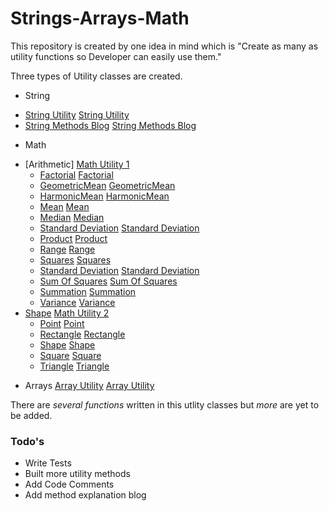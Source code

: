 # Strings-Arrays-Math

This repository is created by one idea in mind which is "Create as many as utility functions so Developer can easily use them."

Three types of Utility classes are created.

  - String 
   * [String Utility] [String Utility]
   * [String Methods Blog] [String Methods Blog]
  - Math 
   * [Arithmetic] [Math Utility 1]
     * [Factorial] [Factorial]
     * [GeometricMean] [GeometricMean]
     * [HarmonicMean] [HarmonicMean]
     * [Mean] [Mean]
     * [Median] [Median]
     * [Standard Deviation] [Standard Deviation]
     * [Product] [Product]
     * [Range] [Range]
     * [Squares] [Squares]
     * [Standard Deviation] [Standard Deviation]
     * [Sum Of Squares] [Sum Of Squares]
     * [Summation] [Summation]
     * [Variance] [Variance]
   * [Shape] [Math Utility 2]
     * [Point] [Point]
     * [Rectangle] [Rectangle]
     * [Shape] [Shape]
     * [Square] [Square]
     * [Triangle] [Triangle]
  - Arrays [Array Utility] [Array Utility]

There are *several functions* written in this utlity classes but *more* are yet to be added.
### Todo's

 - Write Tests
 - Built more utility methods
 - Add Code Comments
 - Add method explanation blog

[String Utility]:https://github.com/savanibharat/String-Arrays-Math/blob/master/src/com/util/Strings/StringUtils.java
[Math Utility 1]:https://github.com/savanibharat/String-Arrays-Math/tree/master/src/com/arithmetic
[Factorial]:https://github.com/savanibharat/String-Arrays-Math/blob/master/src/com/arithmetic/Factorial.java
[GeometricMean]:https://github.com/savanibharat/String-Arrays-Math/blob/master/src/com/arithmetic/GeometricMean.java
[HarmonicMean]:https://github.com/savanibharat/String-Arrays-Math/blob/master/src/com/arithmetic/HarmonicMean.java
[Mean]:https://github.com/savanibharat/String-Arrays-Math/blob/master/src/com/arithmetic/Mean.java
[Median]:https://github.com/savanibharat/String-Arrays-Math/blob/master/src/com/arithmetic/Median.java
[Standard Deviation]:https://github.com/savanibharat/String-Arrays-Math/blob/master/src/com/arithmetic/StandardDeviation.java
[Product]:https://github.com/savanibharat/String-Arrays-Math/blob/master/src/com/arithmetic/Product.java
[Range]:https://github.com/savanibharat/String-Arrays-Math/blob/master/src/com/arithmetic/Range.java
[Squares]:https://github.com/savanibharat/String-Arrays-Math/blob/master/src/com/arithmetic/Squares.java
[Sum Of Squares]:https://github.com/savanibharat/String-Arrays-Math/blob/master/src/com/arithmetic/SumOfSquares.java
[Summation]:https://github.com/savanibharat/String-Arrays-Math/blob/master/src/com/arithmetic/Summation.java
[Variance]:https://github.com/savanibharat/String-Arrays-Math/blob/master/src/com/arithmetic/Variance.java
[Math Utility 2]:https://github.com/savanibharat/String-Arrays-Math/tree/master/src/com/shape
[Point]:https://github.com/savanibharat/String-Arrays-Math/blob/master/src/com/shape/Point.java
[Rectangle]:https://github.com/savanibharat/String-Arrays-Math/blob/master/src/com/shape/Rectangle.java
[Shape]:https://github.com/savanibharat/String-Arrays-Math/blob/master/src/com/shape/Shape.java
[Square]:https://github.com/savanibharat/String-Arrays-Math/blob/master/src/com/shape/Square.java
[Triangle]:https://github.com/savanibharat/String-Arrays-Math/blob/master/src/com/shape/Triangle.java
[Array Utility]: https://github.com/savanibharat/String-Arrays-Math/blob/master/src/com/util/arrays/ArrayUtils.java
[String Methods Blog]:https://github.com/savanibharat/String-Arrays-Math/tree/master/String%20Methods%20Blog